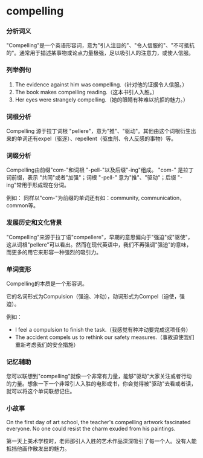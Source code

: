 # compelling

### 分析词义

  

"Compelling"是一个英语形容词，意为"引人注目的"、"令人信服的"、"不可抵抗的"。通常用于描述某事物或论点力量极强，足以吸引人的注意力，或使人信服。

  

### 列举例句

  

1.  The evidence against him was compelling.（针对他的证据令人信服。）
2.  The book makes compelling reading.（这本书引人入胜。）
3.  Her eyes were strangely compelling.（她的眼睛有种难以抗拒的魅力。）

  

### 词根分析

  

Compelling 源于拉丁词根 "pellere"，意为"推"、"驱动"。其他由这个词根衍生出来的单词还有expel（驱逐）、repellent（驱虫剂、令人反感的事物）等。

  

### 词缀分析

  

Compelling由前缀"com-"和词根 "-pell-"以及后缀"-ing"组成。 "com-" 是拉丁词前缀，表示 "共同"或者"加强"；词根 "-pell-" 意为"推"、"驱动"；后缀 "-ing"常用于形成现在分词。

  

例如： 同样以"com-"为前缀的单词还有如：community, communication，common等。

  

### 发展历史和文化背景

  

"Compelling"来源于拉丁语"compellere"，早期的意思偏向于"强迫"或"驱使"，这从词根"pellere"可以看出。然而在现代英语中，我们不再强调"强迫"的意味，而更多的用它来形容一种强烈的吸引力。

  

### 单词变形

  

Compelling的本质是一个形容词。

  

它的名词形式为Compulsion（强迫、冲动），动词形式为Compel（迫使，强迫）。

  

例如：

  

*   I feel a compulsion to finish the task.（我感觉有种冲动要完成这项任务）
*   The accident compels us to rethink our safety measures.（事故迫使我们重新考虑我们的安全措施）

  

### 记忆辅助

  

您可以联想到"compelling"就像一个非常有力量，能够"驱动"大家关注或者行动的力量。想象一下一个非常引人入胜的电影或书，你会觉得被"驱动"去看或者读，就可以将这个单词联想记住。

  

### 小故事

  

On the first day of art school, the teacher's compelling artwork fascinated everyone. No one could resist the charm exuded from his paintings.

  

第一天上美术学校时，老师那引人入胜的艺术作品深深吸引了每一个人。没有人能抵挡他画作散发出的魅力。
